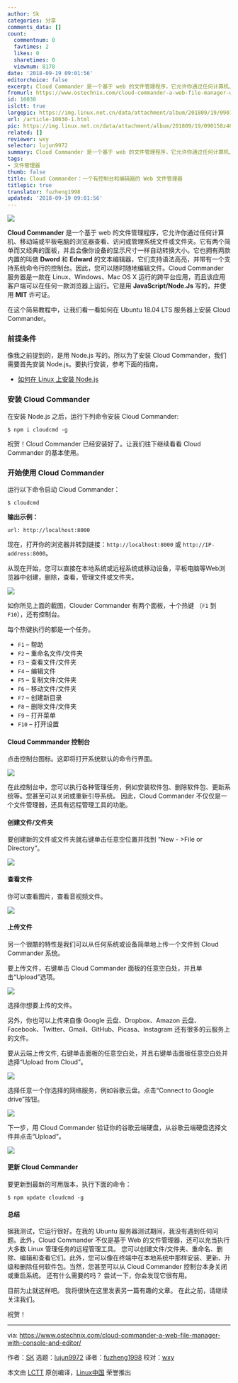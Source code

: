 ```yaml
---
author: Sk
categories: 分享
comments_data: []
count:
  commentnum: 0
  favtimes: 2
  likes: 0
  sharetimes: 0
  viewnum: 8178
date: '2018-09-19 09:01:56'
editorchoice: false
excerpt: Cloud Commander 是一个基于 web 的文件管理程序，它允许你通过任何计算机、移动端或平板电脑的浏览器查看、访问或管理系统文件或文件夹。
fromurl: https://www.ostechnix.com/cloud-commander-a-web-file-manager-with-console-and-editor/
id: 10030
islctt: true
largepic: https://img.linux.net.cn/data/attachment/album/201809/19/090158z46u3y69ib4o233y.png
url: /article-10030-1.html
pic: https://img.linux.net.cn/data/attachment/album/201809/19/090158z46u3y69ib4o233y.png.thumb.jpg
related: []
reviewer: wxy
selector: lujun9972
summary: Cloud Commander 是一个基于 web 的文件管理程序，它允许你通过任何计算机、移动端或平板电脑的浏览器查看、访问或管理系统文件或文件夹。
tags:
- 文件管理器
thumb: false
title: Cloud Commander：一个有控制台和编辑器的 Web 文件管理器
titlepic: true
translator: fuzheng1998
updated: '2018-09-19 09:01:56'
---
```


![](/data/attachment/album/201809/19/090158z46u3y69ib4o233y.png)


**Cloud Commander** 是一个基于 web 的文件管理程序，它允许你通过任何计算机、移动端或平板电脑的浏览器查看、访问或管理系统文件或文件夹。它有两个简单而又经典的面板，并且会像你设备的显示尺寸一样自动转换大小。它也拥有两款内置的叫做 **Dword** 和 **Edward** 的文本编辑器，它们支持语法高亮，并带有一个支持系统命令行的控制台。因此，您可以随时随地编辑文件。Cloud Commander 服务器是一款在 Linux、Windows、Mac OS X 运行的跨平台应用，而且该应用客户端可以在任何一款浏览器上运行。它是用 **JavaScript/Node.Js** 写的，并使用 **MIT** 许可证。


在这个简易教程中，让我们看一看如何在 Ubuntu 18.04 LTS 服务器上安装 Cloud Commander。


### 前提条件


像我之前提到的，是用 Node.js 写的。所以为了安装 Cloud Commander，我们需要首先安装 Node.js。要执行安装，参考下面的指南。


* [如何在 Linux 上安装 Node.js](https://www.ostechnix.com/install-node-js-linux/)


### 安装 Cloud Commander


在安装 Node.js 之后，运行下列命令安装 Cloud Commander:



```
$ npm i cloudcmd -g
```

祝贺！Cloud Commander 已经安装好了。让我们往下继续看看 Cloud Commander 的基本使用。


### 开始使用 Cloud Commander


运行以下命令启动 Cloud Commander：



```
$ cloudcmd
```

**输出示例：**



```
url: http://localhost:8000
```

现在，打开你的浏览器并转到链接：`http://localhost:8000` 或 `http://IP-address:8000`。


从现在开始，您可以直接在本地系统或远程系统或移动设备，平板电脑等Web浏览器中创建，删除，查看，管理文件或文件夹。


![](/data/attachment/album/201809/19/090159fn9z2r9ecp912hc7.jpg)


如你所见上面的截图，Clouder Commander 有两个面板，十个热键 （`F1` 到 `F10`），还有控制台。


每个热键执行的都是一个任务。


* `F1` – 帮助
* `F2` – 重命名文件/文件夹
* `F3` – 查看文件/文件夹
* `F4` – 编辑文件
* `F5` – 复制文件/文件夹
* `F6` – 移动文件/文件夹
* `F7` – 创建新目录
* `F8` – 删除文件/文件夹
* `F9` – 打开菜单
* `F10` – 打开设置


#### Cloud Commmander 控制台


点击控制台图标。这即将打开系统默认的命令行界面。


![](/data/attachment/album/201809/19/090201djpv00js8soe3jsf.jpg)


在此控制台中，您可以执行各种管理任务，例如安装软件包、删除软件包、更新系统等。您甚至可以关闭或重新引导系统。 因此，Cloud Commander 不仅仅是一个文件管理器，还具有远程管理工具的功能。


#### 创建文件/文件夹


要创建新的文件或文件夹就右键单击任意空位置并找到 “New - >File or Directory”。


![](/data/attachment/album/201809/19/090205ru6oaujaz4u5zjva.png)


#### 查看文件


你可以查看图片，查看音视频文件。


![](/data/attachment/album/201809/19/090207ox4xcwx8c62wy42j.jpg)


#### 上传文件


另一个很酷的特性是我们可以从任何系统或设备简单地上传一个文件到 Cloud Commander 系统。


要上传文件，右键单击 Cloud Commander 面板的任意空白处，并且单击“Upload”选项。


![](/data/attachment/album/201809/19/090208j3ez9jei3ka35fg3.png)


选择你想要上传的文件。


另外，你也可以上传来自像 Google 云盘、Dropbox、Amazon 云盘、Facebook、Twitter、Gmail、GitHub、Picasa、Instagram 还有很多的云服务上的文件。


要从云端上传文件, 右键单击面板的任意空白处，并且右键单击面板任意空白处并选择“Upload from Cloud”。


![](/data/attachment/album/201809/19/090210bqcuqkhduuc1fjqu.png)


选择任意一个你选择的网络服务，例如谷歌云盘。点击“Connect to Google drive”按钮。


![](/data/attachment/album/201809/19/090211f7vgcdk728k8ev3s.jpg)


下一步，用 Cloud Commander 验证你的谷歌云端硬盘，从谷歌云端硬盘选择文件并点击“Upload”。


![](/data/attachment/album/201809/19/090213b3pbsujhr6pbhrh3.jpg)


#### 更新 Cloud Commander


要更新到最新的可用版本，执行下面的命令：



```
$ npm update cloudcmd -g
```

#### 总结


据我测试，它运行很好。在我的 Ubuntu 服务器测试期间，我没有遇到任何问题。此外，Cloud Commander 不仅是基于 Web 的文件管理器，还可以充当执行大多数 Linux 管理任务的远程管理工具。 您可以创建文件/文件夹、重命名、删除、编辑和查看它们。此外，您可以像在终端中在本地系统中那样安装、更新、升级和删除任何软件包。当然，您甚至可以从 Cloud Commander 控制台本身关闭或重启系统。 还有什么需要的吗？ 尝试一下，你会发现它很有用。


目前为止就这样吧。 我将很快在这里发表另一篇有趣的文章。 在此之前，请继续关注我们。


祝贺！




---


via: <https://www.ostechnix.com/cloud-commander-a-web-file-manager-with-console-and-editor/>


作者：[SK](https://www.ostechnix.com/author/sk/) 选题：[lujun9972](https://github.com/lujun9972) 译者：[fuzheng1998](https://github.com/fuzheng1998) 校对：[wxy](https://github.com/wxy)


本文由 [LCTT](https://github.com/LCTT/TranslateProject) 原创编译，[Linux中国](https://linux.cn/) 荣誉推出